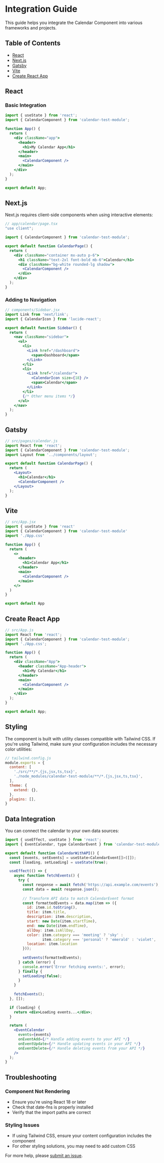 # Integration Guide

This guide helps you integrate the Calendar Component into various frameworks and projects.

## Table of Contents

- [React](#react)
- [Next.js](#nextjs)
- [Gatsby](#gatsby)
- [Vite](#vite)
- [Create React App](#create-react-app)

## React

### Basic Integration

```jsx
import { useState } from 'react';
import { CalendarComponent } from 'calendar-test-module';

function App() {
  return (
    <div className="app">
      <header>
        <h1>My Calendar App</h1>
      </header>
      <main>
        <CalendarComponent />
      </main>
    </div>
  );
}

export default App;
```

## Next.js

Next.js requires client-side components when using interactive elements:

```jsx
// app/calendar/page.tsx
"use client";

import { CalendarComponent } from 'calendar-test-module';

export default function CalendarPage() {
  return (
    <div className="container mx-auto p-6">
      <h1 className="text-2xl font-bold mb-6">Calendar</h1>
      <div className="bg-white rounded-lg shadow">
        <CalendarComponent />
      </div>
    </div>
  );
}
```

### Adding to Navigation

```jsx
// components/Sidebar.jsx
import Link from 'next/link';
import { CalendarIcon } from 'lucide-react';

export default function Sidebar() {
  return (
    <nav className="sidebar">
      <ul>
        <li>
          <Link href="/dashboard">
            <span>Dashboard</span>
          </Link>
        </li>
        <li>
          <Link href="/calendar">
            <CalendarIcon size={18} />
            <span>Calendar</span>
          </Link>
        </li>
        {/* Other menu items */}
      </ul>
    </nav>
  );
}
```

## Gatsby

```jsx
// src/pages/calendar.js
import React from 'react';
import { CalendarComponent } from 'calendar-test-module';
import Layout from '../components/layout';

export default function CalendarPage() {
  return (
    <Layout>
      <h1>Calendar</h1>
      <CalendarComponent />
    </Layout>
  );
}
```

## Vite

```jsx
// src/App.jsx
import { useState } from 'react'
import { CalendarComponent } from 'calendar-test-module'
import './App.css'

function App() {
  return (
    <>
      <header>
        <h1>Calendar App</h1>
      </header>
      <main>
        <CalendarComponent />
      </main>
    </>
  )
}

export default App
```

## Create React App

```jsx
// src/App.js
import React from 'react';
import { CalendarComponent } from 'calendar-test-module';
import './App.css';

function App() {
  return (
    <div className="App">
      <header className="App-header">
        <h1>My Calendar</h1>
      </header>
      <main>
        <CalendarComponent />
      </main>
    </div>
  );
}

export default App;
```

## Styling

The component is built with utility classes compatible with Tailwind CSS. If you're using Tailwind, make sure your configuration includes the necessary color utilities:

```js
// tailwind.config.js
module.exports = {
  content: [
    './src/**/*.{js,jsx,ts,tsx}',
    './node_modules/calendar-test-module/**/*.{js,jsx,ts,tsx}',
  ],
  theme: {
    extend: {},
  },
  plugins: [],
}
```

## Data Integration

You can connect the calendar to your own data sources:

```jsx
import { useEffect, useState } from 'react';
import { EventCalendar, type CalendarEvent } from 'calendar-test-module';

export default function CalendarWithAPI() {
  const [events, setEvents] = useState<CalendarEvent[]>([]);
  const [loading, setLoading] = useState(true);

  useEffect(() => {
    async function fetchEvents() {
      try {
        const response = await fetch('https://api.example.com/events');
        const data = await response.json();
        
        // Transform API data to match CalendarEvent format
        const formattedEvents = data.map(item => ({
          id: item.id.toString(),
          title: item.title,
          description: item.description,
          start: new Date(item.startTime),
          end: new Date(item.endTime),
          allDay: item.isAllDay,
          color: item.category === 'meeting' ? 'sky' : 
                 item.category === 'personal' ? 'emerald' : 'violet',
          location: item.location
        }));
        
        setEvents(formattedEvents);
      } catch (error) {
        console.error('Error fetching events:', error);
      } finally {
        setLoading(false);
      }
    }
    
    fetchEvents();
  }, []);

  if (loading) {
    return <div>Loading events...</div>;
  }

  return (
    <EventCalendar 
      events={events}
      onEventAdd={/* Handle adding events to your API */}
      onEventUpdate={/* Handle updating events in your API */}
      onEventDelete={/* Handle deleting events from your API */}
    />
  );
}
```

## Troubleshooting

### Component Not Rendering
- Ensure you're using React 18 or later
- Check that date-fns is properly installed
- Verify that the import paths are correct

### Styling Issues
- If using Tailwind CSS, ensure your content configuration includes the component
- For other styling solutions, you may need to add custom CSS

For more help, please [submit an issue](https://github.com/username/calendar-test-module/issues). 